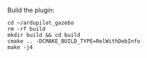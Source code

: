Build the plugin:
```
cd ~/ardupilot_gazebo
rm -rf build
mkdir build && cd build
cmake .. -DCMAKE_BUILD_TYPE=RelWithDebInfo
make -j4
```

